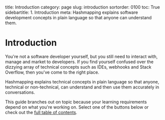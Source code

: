 title: Introduction
category: page
slug: introduction
sortorder: 0100
toc: True
sidebartitle: 1. Introduction
meta: Hashmapping explains software development concepts in plain language so that anyone can understand them.


# Introduction
You're not a software developer yourself, but you still need to interact 
with, manage and market to developers. If you find yourself confused over 
the dizzying array of technical concepts such as IDEs, webhooks and
Stack Overflow, then you've come to the right place.

Hashmapping explains technical concepts in plain language so that anyone, 
technical or non-technical, can understand and then use them accurately in 
conversations.

This guide branches out on topic because your learning requirements 
depend on what you're working on. Select one of the buttons below or 
check out the [full table of contents](/table-of-contents.html). 

